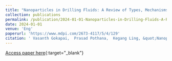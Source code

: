```yaml
---
title: "Nanoparticles in Drilling Fluids: A Review of Types, Mechanisms, Applications, and Future Prospects"
collection: publications
permalink: /publication/2024-01-01-Nanoparticles-in-Drilling-Fluids-A-Review-of-Types-Mechanisms-Applications-and-Future-Prospects
date: 2024-01-01
venue: 'Eng'
paperurl: 'https://www.mdpi.com/2673-4117/5/4/129'
citation: ' Vasanth Gokapai,  Prasad Pothana,  Kegang Ling, &quot;Nanoparticles in Drilling Fluids: A Review of Types, Mechanisms, Applications, and Future Prospects.&quot; Eng, 2024.'
---
```

[Access paper here](https://www.mdpi.com/2673-4117/5/4/129){:target="_blank"}
